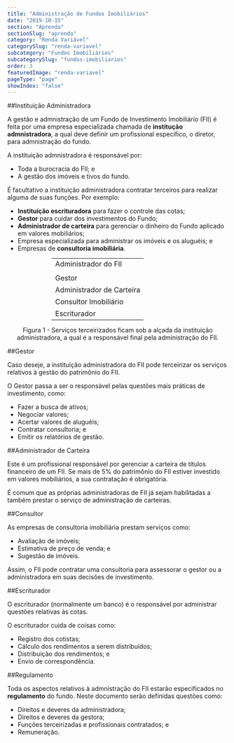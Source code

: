 ```yaml
---
title: "Administração de Fundos Imobiliários"
date: "2019-10-15"
section: "Aprenda"
sectionSlug: "aprenda"
category: "Renda Variável"
categorySlug: "renda-variavel"
subcategory: "Fundos Imobiliários"
subcategorySlug: "fundos-imobiliarios"
order: 3
featuredImage: "renda-variavel"
pageType: "page"
showIndex: "false"
---
```


##Instituição Administradora

A gestão e admnistração de um Fundo de Investimento Imobiliário (FII) é feita por uma empresa especializada chamada de **institução admnistradora**, a qual deve definir um profissional específico, o diretor, para admnistração do fundo.

A instituição admnistradora é responsável por:

- Toda a burocracia do FII; e
- A gestão dos imóveis e tivos do fundo.

É facultativo a instituição administradora contratar terceiros para realizar alguma de suas funções. Por exemplo:

- **Instituição escrituradora** para fazer o controle das cotas;
- **Gestor** para cuidar dos investimentos do Fundo;
- **Administrador de carteira** para gerenciar o dinheiro do Fundo aplicado em valores mobiliários;
- Empresa especializada para administrar os imóveis e os aluguéis; e
- Empresas de **consultoria imobiliária**.

<table class="regularTable responsiveTable" style="max-width:60%;margin:auto;" id="figura1">
<tbody>
<tr>
<td colspan="2">Administrador do FII</td>
</tr>
<tr>
<td style="border-left:1px solid white;"></td>
<td style="border-right:1px solid white;"></td>
</tr>
<tr>
<td colspan="2" style="border-bottom:1px solid white;">Gestor</td>
</tr>
<tr>
<td colspan="2" style="border-bottom:1px solid white;">Administrador de Carteira</td>
</tr>
<tr>
<td colspan="2" style="border-bottom:1px solid white;">Consultor Imobiliário</td>
</tr>
<tr>
<td colspan="2">Escriturador</td>
</tr>
</tbody>
</table>

<p class="legenda" style="text-align:center;">Figura 1 - Serviços terceirizados ficam sob a alçada da instituição administradora, a qual é a responsável final pela administração do FII.</p>


##Gestor

Caso deseje, a instituição administradora do FII pode terceirizar os serviços relativos à gestão do patrimônio do FII.

O Gestor passa a ser o responsável pelas questões mais práticas de investimento, como:

- Fazer a busca de ativos;
- Negociar valores;
- Acertar valores de aluguéis;
- Contratar consultoria; e
- Emitir os relatórios de gestão.

##Administrador de Carteira

Este é um profissional responsável por gerenciar a carteira de títulos financeiro de um FII. Se mais de 5% do patrimônio do FII estiver investido em valores mobiliários, a sua contratação é obrigatória.

É comum que as próprias administradoras de FII já sejam habilitadas a também prestar o serviço de administração de carteiras.

##Consultor

As empresas de consultoria imobiliária prestam serviços como:

- Avaliação de imóveis;
- Estimativa de preço de venda; e
- Sugestão de imóveis.

Assim, o FII pode contratar uma consultoria para assessorar o gestor ou a administradora em suas decisões de investimento.


##Escriturador

O escriturador (normalmente um banco) é o responsável por administrar questões relativas às cotas.

O escriturador cuida de coisas como:

- Registro dos cotistas;
- Cálculo dos rendimentos a serem distribuídos;
- Distribuição dos rendimentos; e
- Envio de correspondência.

##Regulamento

Toda os aspectos relativos à admnistração do FII estarão especificados no **regulamento** do fundo. Neste documento serão definidas questões como:

- Direitos e deveres da administradora;
- Direitos e deveres da gestora;
- Funções terceirizadas e profissionais contratados; e
- Remuneração.



